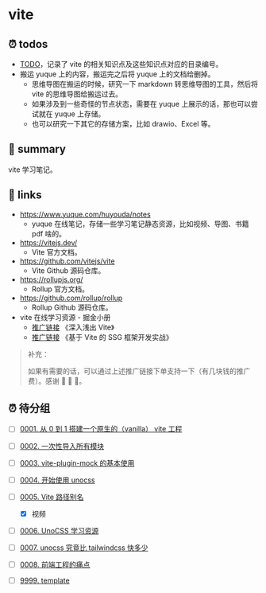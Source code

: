 # vite

## ⏰ todos

- [TODO](./TODO.md)，记录了 vite 的相关知识点及这些知识点对应的目录编号。
- 搬运 yuque 上的内容，搬运完之后将 yuque 上的文档给删掉。
  - 思维导图在搬运的时候，研究一下 markdown 转思维导图的工具，然后将 vite 的思维导图给搬运过去。
  - 如果涉及到一些奇怪的节点状态，需要在 yuque 上展示的话，那也可以尝试就在 yuque 上存储。
  - 也可以研究一下其它的存储方案，比如 drawio、Excel 等。

## 📝 summary

vite 学习笔记。

## 🔗 links

- https://www.yuque.com/huyouda/notes
  - yuque 在线笔记，存储一些学习笔记静态资源，比如视频、导图、书籍 pdf 啥的。
- https://vitejs.dev/
  - Vite 官方文档。
- https://github.com/vitejs/vite
  - Vite Github 源码仓库。
- https://rollupjs.org/
  - Rollup 官方文档。
- https://github.com/rollup/rollup
  - Rollup Github 源码仓库。
- vite 在线学习资源 - 掘金小册
  - [推广链接](https://s.juejin.cn/ds/i6Q9cdkK/) 《深入浅出 Vite》
  - [推广链接](https://s.juejin.cn/ds/i6QXD5dX/) 《基于 Vite 的 SSG 框架开发实战》

> 补充：
>
> 如果有需要的话，可以通过上述推广链接下单支持一下（有几块钱的推广费）。感谢 🙏 🙏 🙏。


## ⏰ 待分组

- [ ] [0001. 从 0 到 1 搭建一个原生的（vanilla） vite 工程](https://github.com/Tdahuyou/vite/tree/main/0001.%20%E4%BB%8E%200%20%E5%88%B0%201%20%E6%90%AD%E5%BB%BA%E4%B8%80%E4%B8%AA%E5%8E%9F%E7%94%9F%E7%9A%84%EF%BC%88vanilla%EF%BC%89%20vite%20%E5%B7%A5%E7%A8%8B/README.md) <!-- [locale](./0001.%20%E4%BB%8E%200%20%E5%88%B0%201%20%E6%90%AD%E5%BB%BA%E4%B8%80%E4%B8%AA%E5%8E%9F%E7%94%9F%E7%9A%84%EF%BC%88vanilla%EF%BC%89%20vite%20%E5%B7%A5%E7%A8%8B/README.md) -->  
  

- [ ] [0002. 一次性导入所有模块](https://github.com/Tdahuyou/vite/tree/main/0002.%20%E4%B8%80%E6%AC%A1%E6%80%A7%E5%AF%BC%E5%85%A5%E6%89%80%E6%9C%89%E6%A8%A1%E5%9D%97/README.md) <!-- [locale](./0002.%20%E4%B8%80%E6%AC%A1%E6%80%A7%E5%AF%BC%E5%85%A5%E6%89%80%E6%9C%89%E6%A8%A1%E5%9D%97/README.md) -->  
  

- [ ] [0003. vite-plugin-mock 的基本使用](https://github.com/Tdahuyou/vite/tree/main/0003.%20vite-plugin-mock%20%E7%9A%84%E5%9F%BA%E6%9C%AC%E4%BD%BF%E7%94%A8/README.md) <!-- [locale](./0003.%20vite-plugin-mock%20%E7%9A%84%E5%9F%BA%E6%9C%AC%E4%BD%BF%E7%94%A8/README.md) -->  
  

- [ ] [0004. 开始使用 unocss](https://github.com/Tdahuyou/vite/tree/main/0004.%20%E5%BC%80%E5%A7%8B%E4%BD%BF%E7%94%A8%20unocss/README.md) <!-- [locale](./0004.%20%E5%BC%80%E5%A7%8B%E4%BD%BF%E7%94%A8%20unocss/README.md) -->  
  

- [ ] [0005. Vite 路径别名](https://github.com/Tdahuyou/vite/tree/main/0005.%20Vite%20%E8%B7%AF%E5%BE%84%E5%88%AB%E5%90%8D/README.md) <!-- [locale](./0005.%20Vite%20%E8%B7%AF%E5%BE%84%E5%88%AB%E5%90%8D/README.md) -->  
  - [x] 视频
  

- [ ] [0006. UnoCSS 学习资源](https://github.com/Tdahuyou/vite/tree/main/0006.%20UnoCSS%20%E5%AD%A6%E4%B9%A0%E8%B5%84%E6%BA%90/README.md) <!-- [locale](./0006.%20UnoCSS%20%E5%AD%A6%E4%B9%A0%E8%B5%84%E6%BA%90/README.md) -->  
  

- [ ] [0007. unocss 究竟比 tailwindcss 快多少](https://github.com/Tdahuyou/vite/tree/main/0007.%20unocss%20%E7%A9%B6%E7%AB%9F%E6%AF%94%20tailwindcss%20%E5%BF%AB%E5%A4%9A%E5%B0%91/README.md) <!-- [locale](./0007.%20unocss%20%E7%A9%B6%E7%AB%9F%E6%AF%94%20tailwindcss%20%E5%BF%AB%E5%A4%9A%E5%B0%91/README.md) -->  
  

- [ ] [0008. 前端工程的痛点](https://github.com/Tdahuyou/vite/tree/main/0008.%20%E5%89%8D%E7%AB%AF%E5%B7%A5%E7%A8%8B%E7%9A%84%E7%97%9B%E7%82%B9/README.md) <!-- [locale](./0008.%20%E5%89%8D%E7%AB%AF%E5%B7%A5%E7%A8%8B%E7%9A%84%E7%97%9B%E7%82%B9/README.md) -->  
  

- [ ] [9999. template](https://github.com/Tdahuyou/vite/tree/main/9999.%20template/README.md) <!-- [locale](./9999.%20template/README.md) -->  
  
